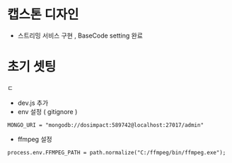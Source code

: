 # 캡스톤 디자인

- 스트리밍 서비스 구현 , BaseCode setting 완료

# 초기 셋팅
ㄷ
- dev.js 추가
- env 설정 ( gitignore )

```
MONGO_URI = "mongodb://dosimpact:589742@localhost:27017/admin"

```

- ffmpeg 설정

```
process.env.FFMPEG_PATH = path.normalize("C:/ffmpeg/bin/ffmpeg.exe");
```

